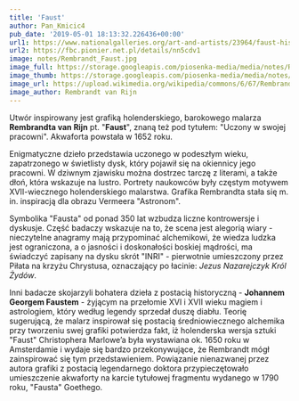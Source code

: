 ```yaml
---
title: 'Faust'
author: Pan_Kmicic4
pub_date: '2019-05-01 18:13:32.226436+00:00'
url1: https://www.nationalgalleries.org/art-and-artists/23964/faust-his-study
url2: https://fbc.pionier.net.pl/details/nn5cdv1
image: notes/Rembrandt_Faust.jpg
image_full: https://storage.googleapis.com/piosenka-media/media/notes/Rembrandt_Faust.jpg
image_thumb: https://storage.googleapis.com/piosenka-media/media/notes/Rembrandt_Faust.jpg.0x300_q85_upscale.jpg
image_url: https://upload.wikimedia.org/wikipedia/commons/6/67/Rembrandt%2C_Faust.jpg
image_author: Rembrandt van Rijn
---
```


Utwór inspirowany jest grafiką holenderskiego, barokowego malarza **Rembrandta van Rĳn** pt. "**Faust**", znaną też pod tytułem: "Uczony w swojej pracowni". Akwaforta powstała w 1652 roku.

Enigmatyczne dzieło przedstawia uczonego w podeszłym wieku, zapatrzonego w świetlisty dysk, który pojawił się na okiennicy jego pracowni. W dziwnym zjawisku można dostrzec tarczę z literami, a także dłoń, która wskazuje na lustro. Portrety naukowców były częstym motywem XVII\-wiecznego holenderskiego malarstwa. Grafika Rembrandta stała się m. in. inspiracją dla obrazu Vermeera "Astronom".

Symbolika "Fausta" od ponad 350 lat wzbudza liczne kontrowersje i dyskusje. Część badaczy wskazuje na to, że scena jest alegorią wiary \- nieczytelne anagramy mają  przypominać alchemikowi, że wiedza ludzka jest ograniczona, a o jasności i doskonałości boskiej mądrości, ma świadczyć zapisany na dysku skrót "INRI" \- pierwotnie umieszczony przez Piłata na krzyżu Chrystusa, oznaczający po łacinie: _Jezus Nazarejczyk Król Żydów_. 

Inni badacze skojarzyli bohatera dzieła z postacią historyczną \- 
**Johannem Georgem Faustem** \- żyjącym na przełomie XVI i XVII wieku magiem i astrologiem, który według legendy sprzedał duszę diabłu. Teorię sugerującą, że malarz inspirował się postacią średniowiecznego alchemika przy tworzeniu swej grafiki potwierdza fakt, iż holenderska wersja sztuki "Faust" Christophera Marlowe’a była wystawiana ok. 1650 roku w Amsterdamie i wydaje się bardzo przekonywujące, że Rembrandt mógł zainspirować się tym przedstawieniem. Powiązanie nienazwanej przez autora grafiki z postacią legendarnego doktora przypieczętowało umieszczenie akwaforty na karcie tytułowej fragmentu wydanego w 1790 roku, "Fausta" Goethego.